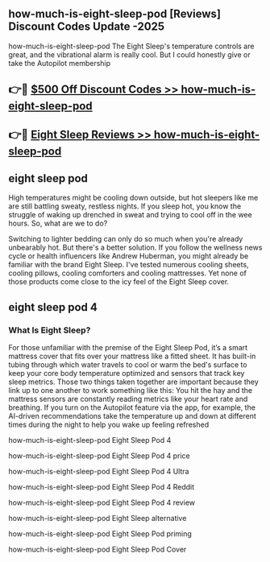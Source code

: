 ## how-much-is-eight-sleep-pod [Reviews​] Discount Codes Update -2025

how-much-is-eight-sleep-pod The Eight Sleep's temperature controls are great, and the vibrational alarm is really cool. But I could honestly give or take the Autopilot membership

## 👉🔴 [$500 Off Discount Codes >> how-much-is-eight-sleep-pod](http://download.freeplayer.one?title=how-much-is-eight-sleep-pod&ref=18-ES)

## 👉🔴 [Eight Sleep Reviews >> how-much-is-eight-sleep-pod](http://download.freeplayer.one?title=how-much-is-eight-sleep-pod&ref=18-ES)

## eight sleep pod

High temperatures might be cooling down outside, but hot sleepers like me are still battling sweaty, restless nights. If you sleep hot, you know the struggle of waking up drenched in sweat and trying to cool off in the wee hours. So, what are we to do?

Switching to lighter bedding can only do so much when you're already unbearably hot. But there's a better solution. If you follow the wellness news cycle or health influencers like Andrew Huberman, you might already be familiar with the brand Eight Sleep. I've tested numerous cooling sheets, cooling pillows, cooling comforters and cooling mattresses. Yet none of those products come close to the icy feel of the Eight Sleep cover.

## eight sleep pod 4

### What Is Eight Sleep?

For those unfamiliar with the premise of the Eight Sleep Pod, it’s a smart mattress cover that fits over your mattress like a fitted sheet. It has built-in tubing through which water travels to cool or warm the bed's surface to keep your core body temperature optimized and sensors that track key sleep metrics. Those two things taken together are important because they link up to one another to work something like this: You hit the hay and the mattress sensors are constantly reading metrics like your heart rate and breathing. If you turn on the Autopilot feature via the app, for example, the AI-driven recommendations take the temperature up and down at different times during the night to help you wake up feeling refreshed

how-much-is-eight-sleep-pod Eight Sleep Pod 4

how-much-is-eight-sleep-pod Eight Sleep Pod 4 price

how-much-is-eight-sleep-pod Eight Sleep Pod 4 Ultra

how-much-is-eight-sleep-pod Eight Sleep Pod 4 Reddit

how-much-is-eight-sleep-pod Eight Sleep Pod 4 review

how-much-is-eight-sleep-pod Eight Sleep alternative

how-much-is-eight-sleep-pod Eight Sleep Pod priming

how-much-is-eight-sleep-pod Eight Sleep Pod Cover